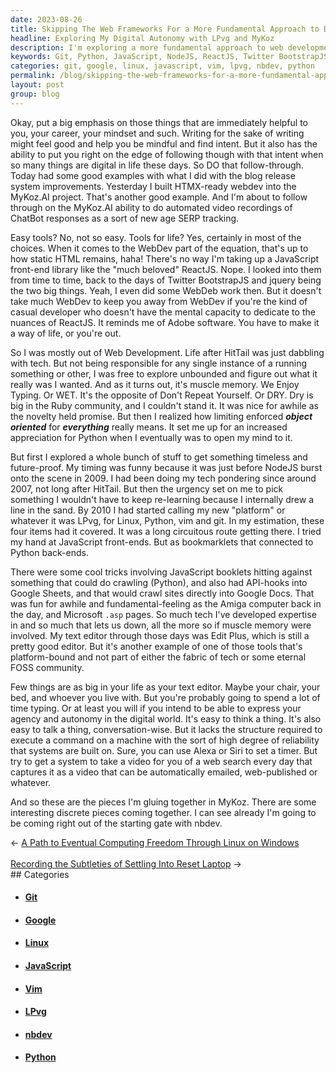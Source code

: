 ```yaml
---
date: 2023-08-26
title: Skipping The Web Frameworks For a More Fundamental Approach to Dev
headline: Exploring My Digital Autonomy with LPvg and MyKoz
description: I'm exploring a more fundamental approach to web development, skipping the web frameworks and focusing on muscle memory, Linux, Python, vim, and git. I'm combining these tools to create the MyKoz project, an automated video recording system of ChatBot responses. I'm also utilizing nbdev to help me with this project.
keywords: Git, Python, JavaScript, NodeJS, ReactJS, Twitter BootstrapJS, jquery, Adobe, HitTail, WET, DRY, Object Oriented, LPvg, Linux, vim, Google Sheets, Google Docs, Edit Plus, Alexa, Siri, MyKoz, nbdev
categories: git, google, linux, javascript, vim, lpvg, nbdev, python
permalink: /blog/skipping-the-web-frameworks-for-a-more-fundamental-approach-to-dev/
layout: post
group: blog
---
```



Okay, put a big emphasis on those things that are immediately helpful to you,
your career, your mindset and such. Writing for the sake of writing might feel
good and help you be mindful and find intent. But it also has the ability to
put you right on the edge of following though with that intent when so many
things are digital in life these days. So DO that follow-through. Today had
some good examples with what I did with the blog release system improvements.
Yesterday I built HTMX-ready webdev into the MyKoz.AI project. That's another
good example. And I'm about to follow through on the MyKoz.AI ability to do
automated video recordings of ChatBot responses as a sort of new age SERP
tracking.

Easy tools? No, not so easy. Tools for life? Yes, certainly in most of the
choices. When it comes to the WebDev part of the equation, that's up to how
static HTML remains, haha! There's no way I'm taking up a JavaScript front-end
library like the "much beloved" ReactJS. Nope. I looked into them from time to
time, back to the days of Twitter BootstrapJS and jquery being the two big
things. Yeah, I even did some WebDeb work then. But it doesn't take much WebDev
to keep you away from WebDev if you're the kind of casual developer who doesn't
have the mental capacity to dedicate to the nuances of ReactJS. It reminds me
of Adobe software. You have to make it a way of life, or you're out.

So I was mostly out of Web Development. Life after HitTail was just dabbling
with tech. But not being responsible for any single instance of a running
something or other, I was free to explore unbounded and figure out what it
really was I wanted. And as it turns out, it's muscle memory. We Enjoy Typing.
Or WET. It's the opposite of Don't Repeat Yourself. Or DRY. Dry is big in the
Ruby community, and I couldn't stand it. It was nice for awhile as the novelty
held promise. But then I realized how limiting enforced ***object oriented***
for ***everything*** really means. It set me up for an increased appreciation
for Python when I eventually was to open my mind to it.

But first I explored a whole bunch of stuff to get something timeless and
future-proof. My timing was funny because it was just before NodeJS burst onto
the scene in 2009. I had been doing my tech pondering since around 2007, not
long after HitTail. But then the urgency set on me to pick something I wouldn't
have to keep re-learning because I internally drew a line in the sand. By 2010
I had started calling my new "platform" or whatever it was LPvg, for Linux,
Python, vim and git. In my estimation, these four items had it covered. It was
a long circuitous route getting there. I tried my hand at JavaScript
front-ends. But as bookmarklets that connected to Python back-ends. 

There were some cool tricks involving JavaScript booklets hitting against
something that could do crawling (Python), and also had API-hooks into Google
Sheets, and that would crawl sites directly into Google Docs. That was fun for
awhile and fundamental-feeling as the Amiga computer back in the day, and
Microsoft `.asp` pages. So much tech I've developed expertise in and so much
that lets us down, all the more so if muscle memory were involved. My text
editor through those days was Edit Plus, which is still a pretty good editor.
But it's another example of one of those tools that's platform-bound and not
part of either the fabric of tech or some eternal FOSS community. 

Few things are as big in your life as your text editor. Maybe your chair, your
bed, and whoever you live with. But you're probably going to spend a lot of
time typing. Or at least you will if you intend to be able to express your
agency and autonomy in the digital world. It's easy to think a thing. It's also
easy to talk a thing, conversation-wise. But it lacks the structure required to
execute a command on a machine with the sort of high degree of reliability that
systems are built on. Sure, you can use Alexa or Siri to set a timer. But try
to get a system to take a video for you of a web search every day that captures
it as a video that can be automatically emailed, web-published or whatever.

And so these are the pieces I'm gluing together in MyKoz. There are some
interesting discrete pieces coming together. I can see already I'm going to be
coming right out of the starting gate with nbdev. 

<div class="arrow-links"><div class="post-nav-prev"><span class="arrow">&larr;&nbsp;</span><a href="/blog/a-path-to-eventual-computing-freedom-through-linux-on-windows/">A Path to Eventual Computing Freedom Through Linux on Windows</a></div> &nbsp; <div class="post-nav-next"><a href="/blog/recording-the-subtleties-of-settling-into-reset-laptop/">Recording the Subtleties of Settling Into Reset Laptop</a><span class="arrow">&nbsp;&rarr;</span></div></div>
## Categories

<ul>
<li><h4><a href='/git/'>Git</a></h4></li>
<li><h4><a href='/google/'>Google</a></h4></li>
<li><h4><a href='/linux/'>Linux</a></h4></li>
<li><h4><a href='/javascript/'>JavaScript</a></h4></li>
<li><h4><a href='/vim/'>Vim</a></h4></li>
<li><h4><a href='/lpvg/'>LPvg</a></h4></li>
<li><h4><a href='/nbdev/'>nbdev</a></h4></li>
<li><h4><a href='/python/'>Python</a></h4></li></ul>